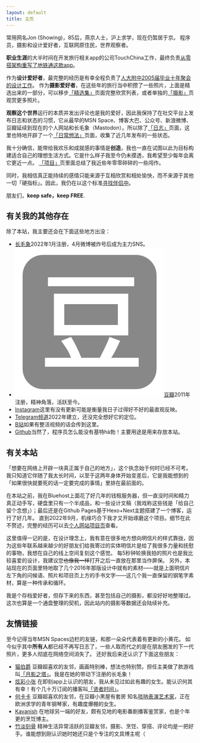 ```yaml
---
layout: default
title: 主页
---
```


常用网名Jon (Showing)，85后，燕京人士，沪上求学，现在仍暂居于京。
程序员，摄影和设计爱好者，互联网原住民，世界观察者。

**职业生涯**的大半时间在开发旅行相关app的公司TouchChina工作，最终负责[从零搭架构重写了地铁通这款app](/blog/2016/09/21/the-rewrite-of-ChinaMetro-V4-0)。

作为**设计爱好者**，最完整的经历是有幸全程负责了[人大附中2005届毕业十年聚会的设计工作](/project/rdfzer-10-years-reunion/)。
作为**摄影爱好者**，在这些年的旅行当中积攒了一些照片，上面是精选出来的一部分，可以移步[「精选集」](/photo/Selected/)页面完整欣赏列表，或者单独的[「摄影」](/photo/)页观赏更多照片。

**观察这个世界**运行的本质并发出评论也是我的爱好，因此我保持了在社交平台上发布日志和状态的习惯，它从最早的MSN Space、博客大巴、公众号、新浪微博、豆瓣延续到现在的个人网站和长毛象（Mastodon）。所以除了[「日志」](/blog/)页面，这里也特地开辟了一个[「日常想法」](/thought/)页面，收集了近几年发布的一些状态。

我十分确信，能带给我欢乐和成就感的事情是**创造**，我也一直在试图以此为目标构建适合自己的理想生活方式。它是什么样子我至今仍未摸透，我希望至少每年会离它更近一点。
[「项目」](/project/)页里面总结了我近些年零零碎碎的一些闯作。

同时，我相信真正能持续的感情只能来源于互相欣赏和相处愉快，而不来源于其他一切「硬指标」。因此，我仍在以这个标准[寻找伴侣中](/thought/2021vol01/#旅行者一号代发刊词)。

朋友们，**keep safe，keep FREE**.

## 有关我的其他存在

除了本站，我主要还会在下面这些地方出没：
<ul class="sns">
	<li>
		<i class="fa-brands fa-mastodon"></i><a href="https://m.cmx.im/@zshowing">长毛象</a>2022年1月注册，4月微博被炸号后成为主力SNS。
	</li>
	<li>
		<img class="douban" src="/assets/font/douban.svg" alt=""><a href="https://www.douban.com/people/zshowing">豆瓣</a>2011年注册，精神角落，活跃至今。
	</li>
	<li>
		<i class="fa fa-instagram" aria-hidden="true"></i><a class="instagram" href="https://www.instagram.com/zshowing/">Instagram</a>这里有没有更新可能是衡量我日子过得好不好的最直观反映。
	</li>
	<li>
		<i class="fa-brands fa-telegram"></i><a href="https://t.me/jonshowing">Telegram频道</a>2022年建立，还没完全想好它的定位。
	</li>
	<li>
		<i class="fa-brands fa-bilibili"></i><a href="https://space.bilibili.com/7685282">B站</a>如果有整活视频的话会传到这里。
	</li>
	<li>
		<i class="fa-brands fa-github"></i><a href="https://github.com/zshowing">Github</a>当然了，程序员怎么能没有基特hà勃！主要用途是用来存放本站。
	</li>
</ul>

## 有关本站

「想要在网络上开辟一块真正属于自己的地方」，这个执念始于何时已经不可考。我只知道它伴随了我太长时间，以至于这两年身体开始变差后，它是我能想到的「如果很快就要死的话一定要完成的事情」里排在最前面的。

在本站之前，我在Bluehost上面花了好几年的钱租服务器，但一直没时间和精力真正动手写，硬盘里只有一个半成品，和一些设计文稿（我戏称这些钱是「给自己留个念想」）；最后还是在Github Pages基于Hexo+Next主题搭建了一个博客，运行了好几年。
直到2022年9月，机缘巧合下我才又开始琢磨这个项目。细节在此不赘述，完整的经历可以去[个人网站项目页](/project/jonshowing-website/)查看。

这里值得一记的是，在设计理念上，我有意在很多地方想向明信片的样式靠拢，因为这些年联系越来越少的好朋友们给我寄过的实体明信片是给了我很多力量和抚慰的事物，我想在自己的线上空间复刻这个感觉。
每5秒钟轮换我拍的照片也是我比较喜爱的设计，我建议您~~也像我一样~~打开之后一直放在那里当作屏保。
另外，本站现在的页面里特地取了几个2016年那版设计中就有的素材——就是上面明信片左下角的问候语、照片和项目页上方的手书文字——这几个我一直保留的钢笔字素材，算是一种传承和循环。

我是个存档爱好者，但存下来的东西，甚至包括自己的摄影，都没好好地整理过。这次也算是一个通盘整理的契机，因此站内的摄影等数据还会陆续补充。

## 友情链接

至今记得当年MSN Spaces边栏的友链，和那一朵朵代表着有更新的小黄花。
如今似乎其中**所有人**都已经不再写日志了，一些人取而代之的是在朋友圈发的下一代照片，更多人彻底在网络空间消失了。
还好我后来还认识了下面这些朋友：

- [猫伯爵](https://www.guobetty.com/) 豆瓣超喜欢的友邻，画画特别棒，想法也特别赞。担任主美做了款游戏叫[「月影之塔」](https://store.steampowered.com/app/465100)。<span class="shady">我是在她的带动下注册的长毛象！</span>
- [炫彩小张](https://web.okjike.com/u/56F1031A-5452-445E-8438-BDEBF6514D7B) 在即刻app上认识的朋友，我从未见过如此有趣的女生。<span class="shady">能认识何其有幸！</span>有个几十万订阅的播客叫[「贤者时间」](https://www.xiaoyuzhoufm.com/podcast/5e285523418a84a04627767d)。
- [何卡卡](https://www.douban.com/people/kakahex) 豆瓣超喜欢的友邻，<span class="shady">在豆瓣小黑屋有套房</span> 知名[唢呐表演艺术家](https://www.douban.com/doulist/126926900)，正在欧洲求学的青年钢琴家，有趣度爆棚的女生。
- [Kavanish](https://www.douban.com/people/kavanish) 在地球另一端的好友，颇有见地的电影番剧播客鉴赏家，也是个<span class="shady">年更的</span>烹饪博主。
- [竹淡刻骨](https://bamboobone9.com/) 精神生活异常活跃的豆瓣友邻，摄影、烹饪、穿搭、评论均是一把好手。<span class="shady">谁能想到刚认识她时她还只是个专注的文具博主呢（</span>
